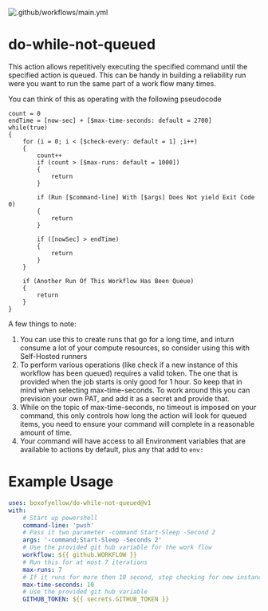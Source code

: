 ![.github/workflows/main.yml](https://github.com/boxofyellow/do-while-not-queued/workflows/.github/workflows/main.yml/badge.svg)

# do-while-not-queued
This action allows repetitively executing the specified command until the specified action is queued.  This can be handy in building a reliability run were you want to run the same part of a work flow many times.

You can think of this as operating with the following pseudocode

```
count = 0
endTime = [now-sec] + [$max-time-seconds: default = 2700]
while(true)
{
    for (i = 0; i < [$check-every: default = 1] ;i++)
    {
        count++
        if (count > [$max-runs: default = 1000])
        {
            return
        }

        if (Run [$command-line] With [$args] Does Not yield Exit Code 0)
        {
            return
        }

        if ([nowSec] > endTime)
        {
            return
        } 
    }

    if (Another Run Of This Workflow Has Been Queue)
    {
        return
    }
}
```

A few things to note:
1. You can use this to create runs that go for a long time, and inturn consume a lot of your compute resources, so consider using this with Self-Hosted runners
1. To perform various operations (like check if a new instance of this workflow has been queued) requires a valid token.  The one that is provided when the job starts is only good for 1 hour.  So keep that in mind when selecting max-time-seconds.  To work around this you can prevision your own PAT, and add it as a secret and provide that.
1. While on the topic of max-time-seconds, no timeout is imposed on your command, this only controls how long the action will look for queued items, you need to ensure your command will complete in a reasonable amount of time.
1. Your command will have access to all Environment variables that are available to actions by default, plus any that add to `env:` 

# Example Usage

``` yaml
uses: boxofyellow/do-while-not-queued@v1
with:
    # Start up powershell
    command-line: 'pwsh'
    # Pass it two parameter -command Start-Sleep -Second 2
    args: '-command;Start-Sleep -Seconds 2'
    # Use the provided git hub variable for the work flow
    workflow: ${{ github.WORKFLOW }}
    # Run this for at most 7 iterations
    max-runs: 7
    # If it runs for more then 10 second, stop checking for new instances and exit
    max-time-seconds: 10
    # Use the provided git hub variable
    GITHUB_TOKEN: ${{ secrets.GITHUB_TOKEN }}
```
